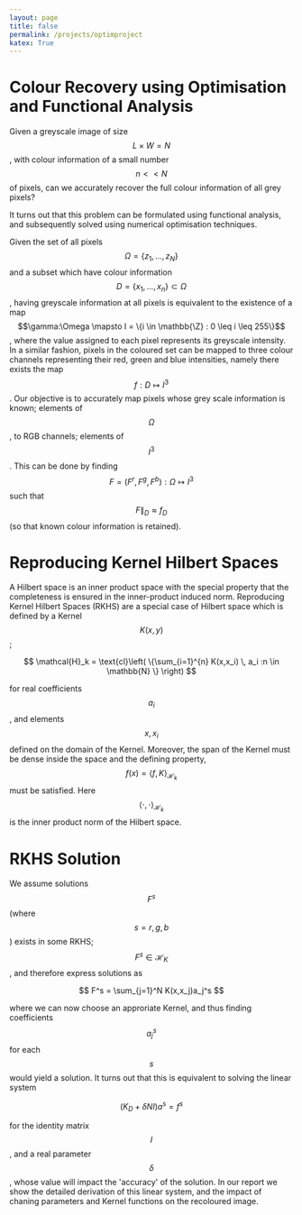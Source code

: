 ```yaml
---
layout: page
title: false
permalink: /projects/optimproject
katex: True
---
```


# Colour Recovery using Optimisation and Functional Analysis

Given a greyscale image of size $$L \times W = N$$, with colour information of a small number $$n << N$$ of pixels, can we accurately recover the full colour information of all grey pixels?

It turns out that this problem can be formulated using functional analysis, and subsequently solved using numerical optimisation techniques. 

Given the set of all pixels $$\Omega = \{z_1, \ldots , z_N\}$$ and a subset which have colour information $$D = \{x_1,\ldots,x_n\} \subset \Omega$$, having greyscale information at all pixels is equivalent to the existence of a map $$\gamma:\Omega \mapsto I = \{i \in \mathbb{\Z} : 0 \leq i \leq 255\}$$, where the value assigned to each pixel represents its greyscale intensity. In a similar fashion, pixels in the coloured set can be mapped to three colour channels representing their red, green and blue intensities, namely there exists the map $$f:D\mapsto I^3$$. Our objective is to accurately map pixels whose grey scale information is known; elements of $$\Omega$$, to RGB channels; elements of $$I^3$$. This can be done by finding $$F = (F^r, F^g, F^b) : \Omega \mapsto I^3$$ such that $$F\|_D \approx f_D$$ (so that known colour information is retained).

# Reproducing Kernel Hilbert Spaces

A Hilbert space is an inner product space with the special property that the completeness is ensured in the inner-product induced norm. Reproducing Kernel Hilbert Spaces (RKHS) are a special case of Hilbert space which is defined by a Kernel $$K(x,y)$$;

$$
\mathcal{H}_k = \text{cl}\left( \{\sum_{i=1}^{n} K(x,x_i) \, a_i :n \in \mathbb{N} \} \right)
$$

for real coefficients $$a_i$$, and elements $$x, x_i$$ defined on the domain of the Kernel. Moreover, the span of the Kernel must be dense inside the space and the defining property, $$f(x) = \langle f,K \rangle_{\mathcal{H}_k}$$ must be satisfied. Here $$\langle \cdot,\cdot \rangle_{\mathcal{H}_k}$$ is the inner product norm of the Hilbert space. 

# RKHS Solution
We assume solutions $$F^s$$ (where $$s = r,g,b$$) exists in some RKHS; $$F^s \in \mathcal{H}_K$$, and therefore express solutions as

$$
F^s = \sum_{j=1}^N K(x,x_j)a_j^s
$$

where we can now choose an approriate Kernel, and thus finding coefficients $$a_j^s$$ for each $$s$$ would yield a solution. It turns out that this is equivalent to solving the linear system 

$$
(K_D+\delta NI)a^s = f^s
$$

for the identity matrix $$I$$, and a real parameter $$\delta$$, whose value will impact the 'accuracy' of the solution. In our report we show the detailed derivation of this linear system, and the impact of chaning parameters and Kernel functions on the recoloured image. 